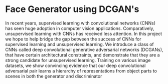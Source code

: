 # Face Generator using DCGAN's
In recent years, supervised learning with convolutional networks (CNNs) has seen huge adoption in computer vision applications. Comparatively, unsupervised learning with CNNs has received less attention. In this project we hope to help bridge the gap between the success of CNNs for supervised learning and unsupervised learning. We introduce a class of CNNs called deep convolutional generative adversarial networks (DCGANs), that have certain architectural constraints, and demonstrate that they are a strong candidate for unsupervised learning. Training on various image datasets, we show convincing evidence that our deep convolutional adversarial pair learns a hierarchy of representations from object parts to scenes in both the generator and discriminator
